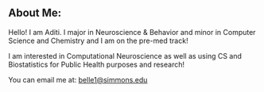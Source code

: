 ## About Me:


Hello! I am Aditi. I major in Neuroscience & Behavior and minor in Computer Science and Chemistry and I am on the pre-med track!

I am interested in Computational Neuroscience as well as using CS and Biostatistics for Public Health purposes and research! 

You can email me at: belle1@simmons.edu
